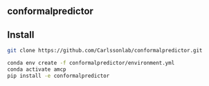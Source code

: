 ## conformalpredictor


## Install 

```bash
git clone https://github.com/Carlssonlab/conformalpredictor.git

conda env create -f conformalpredictor/environment.yml
conda activate amcp
pip install -e conformalpredictor

```
